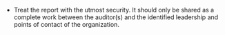
  * Treat the report with the utmost security. It should only be shared as a complete work between the auditor(s) and the identified leadership and points of contact of the organization.
